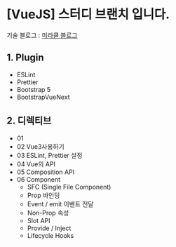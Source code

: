 # [VueJS] 스터디 브랜치 입니다.

기술 블로그 : <a href="https://elated-value-48d.notion.site/15-VueJS-Vue3-11ad91c8ac0e8066be2ae42692a74129?pvs=4">미라클 블로그</a>


## 1. Plugin
- ESLint
- Prettier
- Bootstrap 5
- BootstrapVueNext

## 2. 디렉티브
- 01 
- 02 Vue3사용하기
- 03 ESLint, Prettier 설정
- 04 Vue의 API
- 05 Composition API
- 06 Component
  - SFC (Single File Component)
  - Prop 바인딩
  - Event / emit 이벤트 전달
  - Non-Prop 속성
  - Slot API
  - Provide / Inject
  - Lifecycle Hooks

